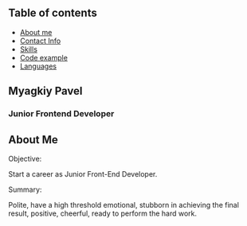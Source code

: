 ## Table of contents
* [About me](#about-me)
* [Contact Info](#contact-info)
* [Skills](#skills)
* [Code example](#code-example)
* [Languages](#languages)

## Myagkiy Pavel

### Junior Frontend Developer 

## About Me
Objective:

Start a career as Junior Front-End Developer.

Summary:

Polite, have a high threshold emotional, stubborn in achieving the final result, positive, cheerful, ready to perform the hard work.
